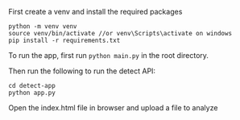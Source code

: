 First create a venv and install the required packages
```
python -m venv venv
source venv/bin/activate //or venv\Scripts\activate on windows
pip install -r requirements.txt
```

To run the app, first run `python main.py` in the root directory.

Then run the following to run the detect API:
```
cd detect-app
python app.py
```
Open the index.html file in browser and upload a file to analyze
